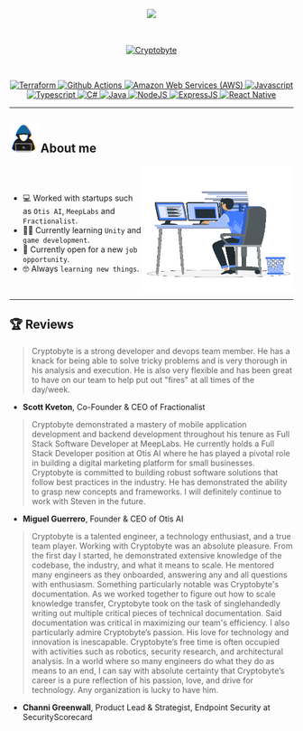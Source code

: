 <p align="center">
  <a href="https://github.com/DenverCoder1/readme-typing-svg"><img src="https://readme-typing-svg.herokuapp.com?font=Fira+Mono&color=33FF33&size=30&center=true&vCenter=true&width=500&height=100&lines=Senior+Software+Developer;DevOps+Engineer;Cybersecurity+Expert;Continuous+Learner"></a>
</p>

<br>

<p align="center">
  <a href="https://github.com/ryo-ma/github-profile-trophy"><img src="https://github-profile-trophy.vercel.app/?username=Cryptobyte&layout=compact&theme=tokyonight&column=7&margin-w=15&margin-h=15&no-frame=true&no-bg=true" alt="Cryptobyte" />
</p>

<br>

<p align="center"> 
<a href="https://www.terraform.io" target="_blank">
  <img alt="Terraform" src="https://img.shields.io/badge/Terraform%20-%231572B6.svg?style=plastic&logo=terraform&logoColor=white">
</a> 

<a href="https://github.com/features/actions" target="_blank">
  <img alt="Github Actions" src="https://img.shields.io/badge/Github%20Actions%20-%231572B6.svg?style=plastic&logo=githubactions&logoColor=white">
</a> 

<a href="https://aws.amazon.com" target="_blank"> 
  <img alt="Amazon Web Services (AWS)" src="https://img.shields.io/badge/AWS%20-%23E34F26.svg?style=plastic&logo=amazonaws&logoColor=white">
</a>

<a href="https://developer.mozilla.org/en-US/docs/Web/JavaScript" target="_blank"> 
  <img alt="Javascript" src="https://img.shields.io/badge/Javascript%20-%232370ED.svg?style=plastic&logo=javascript&logoColor=white">
</a> 

<a href="https://www.typescriptlang.org/" target="_blank"> 
  <img alt="Typescript" src="https://img.shields.io/badge/TypeScript%20-%2300599C.svg?style=plastic&logo=typescript&logoColor=white">
</a> 

<a href="https://docs.microsoft.com/en-us/dotnet/csharp/" target="_blank"> 
  <img alt="C#" src="https://img.shields.io/badge/C--Sharp%20-%23F7DF1E.svg?style=plastic&logo=csharp&logoColor=black">
</a>

<a href="https://www.java.com" target="_blank"> 
  <img alt="Java" src="https://img.shields.io/badge/Java-%23007396.svg?style=plastic&logo=java&logoColor=white">
</a>
	
<a href="https://nodejs.org/en/" target="_blank">
  <img alt="NodeJS" src="https://img.shields.io/badge/NodeJS%20-%23F05033.svg?style=plastic&logo=nodedotjs&logoColor=white">
</a>

<a href="https://expressjs.com/" target="_blank">
  <img alt="ExpressJS" src="https://img.shields.io/badge/ExpressJS-%23181717.svg?style=plastic&logo=express&logoColor=white">
</a>

<a href="https://reactnative.dev/" target="_blank">
  <img alt="React Native" src="https://img.shields.io/badge/-React%20Native-FE7A16?style=plastic&logo=react&logoColor=white">
</a>
</p>

----

## <img src = "https://raw.githubusercontent.com/Cryptobyte/Cryptobyte/master/images/156777293-72a6e681-2582-4a9d-ad92-09d1181d47c7.gif" width="50" height="50" />  About me

<img align="right" src="https://raw.githubusercontent.com/Cryptobyte/Cryptobyte/master/images/156676671-d5b2e362-97d4-4404-9447-dd71ddfea82f.gif" width="270" height="225" />

<br><br>

- :computer: Worked with startups such as `Otis AI`, `MeepLabs` and `Fractionalist`.
- :student: Currently learning `Unity` and `game development`.
- :thinking: Currently open for a new `job opportunity`.
- :nerd_face: Always `learning new things`.

<br>

----
## 🏆 Reviews

> Cryptobyte is a strong developer and devops team member. He has a knack for being able to solve tricky problems and is very thorough in his analysis and execution. He is also very flexible and has been great to have on our team to help put out "fires" at all times of the day/week.
- **Scott Kveton**, Co-Founder & CEO of Fractionalist

> Cryptobyte demonstrated a mastery of mobile application development and backend development throughout his tenure as Full Stack Software Developer at MeepLabs. He currently holds a Full Stack Developer position at Otis AI where he has played a pivotal role in building a digital marketing platform for small businesses. Cryptobyte is committed to building robust software solutions that follow best practices in the industry. He has demonstrated the ability to grasp new concepts and frameworks. I will definitely continue to work with Steven in the future.
- **Miguel Guerrero**, Founder & CEO of Otis AI

> Cryptobyte is a talented engineer, a technology enthusiast, and a true team player. Working with Cryptobyte was an absolute pleasure. From the first day I started, he demonstrated extensive knowledge of the codebase, the industry, and what it means to scale. He mentored many engineers as they onboarded, answering any and all questions with enthusiasm. Something particularly notable was Cryptobyte's documentation. As we worked together to figure out how to scale knowledge transfer, Cryptobyte took on the task of singlehandedly writing out multiple critical pieces of technical documentation. Said documentation was critical in maximizing our team's efficiency. I also particularly admire Cryptobyte’s passion. His love for technology and innovation is inescapable. Cryptobyte’s free time is often occupied with activities such as robotics, security research, and architectural analysis. In a world where so many engineers do what they do as means to an end, I can say with absolute certainty that Cryptobyte’s career is a pure reflection of his passion, love, and drive for technology. Any organization is lucky to have him.
- **Channi Greenwall**, Product Lead & Strategist, Endpoint Security at SecurityScorecard
